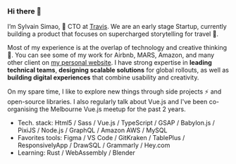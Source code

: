 ### Hi there 👋

I’m Sylvain Simao, 🤖 CTO at [Travis](https://travistravis.co). We are an early stage Startup, currently building a product that focuses on supercharged storytelling for travel 🧳.

Most of my experience is at the overlap of technology and creative thinking 🤯. You can see some of my work for Airbnb, MARS, Amazon, and many other client on [my personal website](https://sylvainsimao.fr). I have strong expertise in **leading technical teams**, **designing scalable solutions** for global rollouts, as well as **building digital experiences** that combine usability and creativity.

On my spare time, I like to explore new things through side projects ⚡ and open-source libraries. I also regularly talk about Vue.js and I've been co-organising the Melbourne Vue.js meetup for the past 2 years.

- Tech. stack: Html5 / Sass / Vue.js / TypeScript / GSAP / Babylon.js / PixiJS / Node.js / GraphQL / Amazon AWS / MySQL
- Favorites tools: Figma / VS Code / GitKraken / TablePlus / ResponsivelyApp / DrawSQL / Grammarly / Hey.com
- Learning: Rust / WebAssembly / Blender

